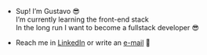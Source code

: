 - Sup! I’m Gustavo 😎<br>
I’m currently learning the front-end stack<br>
In the long run I want to become a fullstack developer 😎

- Reach me in <a href="https://www.linkedin.com/in/poncianogustavo/" target="_blank">LinkedIn</a> or write an <a href="mailto:96.gustavop@gmail.com">e-mail</a> 📧


<!---
gustavoponciano/gustavoponciano is a ✨ special ✨ repository because its `README.md` (this file) appears on your GitHub profile.
You can click the Preview link to take a look at your changes.
--->
